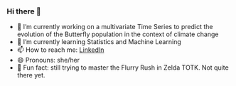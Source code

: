 ### Hi there 👋

- 🔭 I’m currently working on a multivariate Time Series to predict the evolution of the Butterfly population in the context of climate change
- 🌱 I’m currently learning Statistics and Machine Learning
- 📫 How to reach me: [LinkedIn](https://www.linkedin.com/in/chloe-m-cousin/)
- 😄 Pronouns: she/her
- 🎈 Fun fact: still trying to master the Flurry Rush in Zelda TOTK. Not quite there yet.
